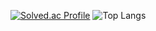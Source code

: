 [![Solved.ac Profile](http://mazassumnida.wtf/api/generate_badge?boj=greentea31)](https://solved.ac/greentea31)
![Top Langs](https://github-readme-stats.vercel.app/api/top-langs/?username=greenTea31&layout=compact&theme=highcontrast)
